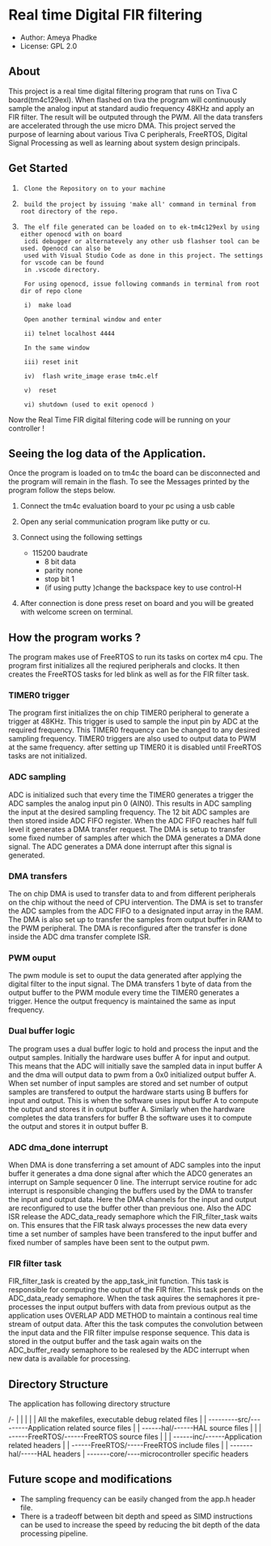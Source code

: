 # Real time Digital FIR filtering

* Author:	Ameya Phadke
* License:	GPL 2.0



## About

This project is a real time digital filtering program that runs on Tiva C board(tm4c129exl).
When flashed on tiva the program will continuously sample the analog input at standard
audio frequency 48KHz and apply an FIR filter. The result will be outputed through the PWM.
All the data transfers are accelerated through the use micro DMA. This project served the 
purpose of learning about various Tiva C peripherals, FreeRTOS, Digital Signal Processing 
as well as learning about system design principals.


## Get Started

1.      Clone the Repository on to your machine

2.      build the project by issuing 'make all' command in terminal from root directory of the repo.

3.      The elf file generated can be loaded on to ek-tm4c129exl by using either openocd with on board 
        icdi debugger or alternatevely any other usb flashser tool can be used. Openocd can also be
        used with Visual Studio Code as done in this project. The settings for vscode can be found
        in .vscode directory.

        For using openocd, issue following commands in terminal from root dir of repo clone

        i)	make load

        Open another terminal window and enter

        ii)	telnet localhost 4444

        In the same window

        iii) reset init

        iv)	 flash write_image erase tm4c.elf

        v)	reset

        vi) shutdown (used to exit openocd )

Now the Real Time FIR digital filtering code will be running on your controller !



## Seeing the log data of the Application.

Once the program is loaded on to tm4c the board can be disconnected and the program will
remain in the flash. To see the Messages printed by the program follow the steps below.

1. Connect the tm4c evaluation board to your pc using a usb cable

2. Open any serial communication program like putty or cu.

3. Connect using the following settings
	* 115200 baudrate
        * 8 bit data
        * parity none
        * stop bit 1
        * (if using putty )change the backspace key to use control-H 


4.	After connection is done press reset on board and you will be greated with welcome
	screen on terminal.



## How the program works ?
The program makes use of FreeRTOS to run its tasks on cortex m4 cpu. The program first
initializes all the reqiured peripherals and clocks. It then creates the FreeRTOS tasks for
led blink as well as for the FIR filter task.

### TIMER0 trigger
The program first initializes the on chip TIMER0 peripheral to generate a trigger at 48KHz.
This trigger is used to sample the input pin by ADC at the required frequency. This TIMER0
frequency can be changed to any desired sampling frequency. TIMER0 triggers are also used
to output data to PWM at the same frequency. after setting up TIMER0 it is disabled until
FreeRTOS tasks are not initialized.

### ADC sampling
ADC is initialized such that every time the TIMER0 generates a trigger the ADC samples the
analog input pin 0 (AIN0). This results in ADC sampling the input at the desired sampling
frequency. The 12 bit ADC samples are then stored inside ADC FIFO register. When the ADC
FIFO reaches half full level it generates a DMA transfer request. The DMA is setup to
transfer some fixed number of samples after which the DMA generates a DMA done signal.
The ADC generates a DMA done interrupt after this signal is generated.

### DMA transfers
The on chip DMA is used to transfer data to and from different peripherals on the chip
without the need of CPU intervention. The DMA is set to transfer the ADC samples from
the ADC FIFO to a designated input array in the RAM. The DMA is also set up to transfer
the samples from output buffer in RAM to the PWM peripheral. The DMA is reconfigured
after the transfer is done inside the ADC dma transfer complete ISR.

### PWM ouput
The pwm module is set to ouput the data generated after applying the digital filter to 
the input signal. The DMA transfers 1 byte of data from the output buffer to the PWM
module every time the TIMER0 generates a trigger. Hence the output frequency is maintained
the same as input frequency.

### Dual buffer logic
The program uses a dual buffer logic to hold and process the input and the output samples.
Initially the hardware uses buffer A for input and output. This means that the ADC will
initially save the sampled data in input buffer A and the dma will output data to pwm
from a 0x0 initialized output buffer A. When set number of input samples are stored and
set number of output samples are transfered to output the hardware starts using B buffers
for input and output. This is when the software uses input buffer A to compute the output and
stores it in output buffer A. Similarly when the hardware completes the data transfers for
buffer B the software uses it to compute the output and stores it in output buffer B.

### ADC dma_done interrupt
When DMA is done transferring a set amount of ADC samples into the input buffer it generates
a dma done signal after which the ADC0 generates an interrupt on Sample sequencer 0 line.
The interrupt service routine for adc interrupt is responsible changing the buffers used by
the DMA to transfer the input and output data. Here the DMA channels for the input and output
are reconfigured to use the buffer other than previous one. Also the ADC ISR release the
ADC_data_ready semaphore which the FIR_filter_task waits on. This ensures that the FIR task
always processes the new data every time a set number of samples have been transfered to the
input buffer and fixed number of samples have been sent to the output pwm.

### FIR filter task
FIR_filter_task is created by the app_task_init function. This task is responsible for computing
the output of the FIR filter. This task pends on the ADC_data_ready semaphore. When the task
aquires the semaphores it pre-processes the input output buffers with data from previous output
as the application uses OVERLAP ADD METHOD to maintain a continous real time stream of output
data. After this the task computes the convolution between the input data and the FIR filter
impulse response sequence. This data is stored in the output buffer and the task again waits
on the ADC_buffer_ready semaphore to be realesed by the ADC interrupt when new data is available
for processing.


## Directory Structure
The application has following directory structure

/-
  |
  |
  |
  |
  |
  All the makefiles,
  executable
  debug related files
  |
  |
  ---------src/---------Application related source files
			|
			|
			------hal/------HAL source files
			|
			|
                        |
                        ------FreeRTOS/------FreeRTOS source files
                        |
                        |
			|
			------inc/------Application related headers
					|
                                        |
                                        ------FreeRTOS/-----FreeRTOS include files
                                        |
					|
					-------hal/-----HAL headers
					|
					-------core/----microcontroller
							specific headers


## Future scope and modifications

* The sampling frequency can be easily changed from the app.h header file.
* There is a tradeoff between bit depth and speed as SIMD instructions can be
  used to increase the speed by reducing the bit depth of the data processing
  pipeline.